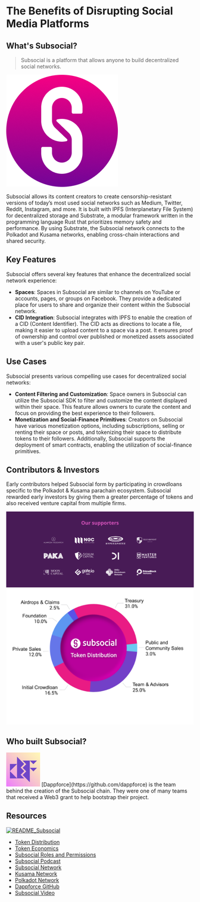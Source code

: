 # The Benefits of Disrupting Social Media Platforms

## What's Subsocial?

> Subsocial is a platform that allows anyone to build decentralized social networks.

![Subsocial Logo](images/Sub.png)

Subsocial allows its content creators to create censorship-resistant versions of today’s most used social networks such as Medium, Twitter, Reddit, Instagram, and more. It is built with IPFS (Interplanetary File System) for decentralized storage and Substrate, a modular framework written in the programming language Rust that prioritizes memory safety and performance. By using Substrate, the Subsocial network connects to the Polkadot and Kusama networks, enabling cross-chain interactions and shared security.

## Key Features

Subsocial offers several key features that enhance the decentralized social network experience:

- **Spaces**: Spaces in Subsocial are similar to channels on YouTube or accounts, pages, or groups on Facebook. They provide a dedicated place for users to share and organize their content within the Subsocial network.
- **CID Integration**: Subsocial integrates with IPFS to enable the creation of a CID (Content Identifier). The CID acts as directions to locate a file, making it easier to upload content to a space via a post. It ensures proof of ownership and control over published or monetized assets associated with a user's public key pair.

## Use Cases

Subsocial presents various compelling use cases for decentralized social networks:

- **Content Filtering and Customization**: Space owners in Subsocial can utilize the Subsocial SDK to filter and customize the content displayed within their space. This feature allows owners to curate the content and focus on providing the best experience to their followers.
- **Monetization and Social-Finance Primitives**: Creators on Subsocial have various monetization options, including subscriptions, selling or renting their space or posts, and tokenizing their space to distribute tokens to their followers. Additionally, Subsocial supports the deployment of smart contracts, enabling the utilization of social-finance primitives.

## Contributors & Investors

Early contributors helped Subsocial form by participating in crowdloans specific to the Polkadot & Kusama parachain ecosystem. Subsocial rewarded early investors by giving them a greater percentage of tokens and also received venture capital from multiple firms.

![Investors](images/subsocial.investor.PNG)
![Token Distribution](images/Token_Dist.PNG)

## Who built Subsocial?
<img src="images/dappforce.jpg"  width=18% height=18%>
[Dappforce](https://github.com/dappforce) is the team behind the creation of the Subsocial chain. They were one of many teams that received a Web3 grant to help bootstrap their project.

## Resources

[![README_Subsocial](http://img.youtube.com/vi/58QuLi9ff9g/0.jpg)](http://www.youtube.com/watch?v=58QuLi9ff9g "Open Social Graphs With Subsocial | Polkadot Decoded 2022")

- [Token Distribution](https://docs.subsocial.network/docs/basics/tokenomics/token-distribution)
- [Token Economics](https://docs.subsocial.network/docs/basics/tokenomics/token-economics)
- [Subsocial Roles and Permissions](https://docs.subsocial.network/docs/basics/lightpaper/architecture/roles-and-permissions)
- [Subsocial Podcast](https://relaychain.fm/39-building-blockchain-social-networks-with-subsocial)
- [Subsocial Network](https://subsocial.network/)
- [Kusama Network](https://guide.kusama.network/)
- [Polkadot Network](https://polkadot.network/)
- [Dappforce GitHub](https://github.com/dappforce)
- [Subsocial Video](https://www.youtube.com/watch?v=58QuLi9ff9g)
